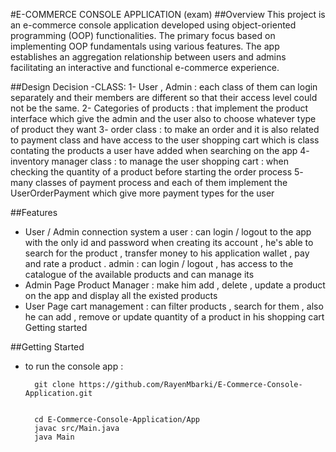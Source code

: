 #E-COMMERCE CONSOLE APPLICATION (exam)
##Overview
This project is an e-commerce console application developed using object-oriented programming (OOP) functionalities. The primary focus based on implementing OOP fundamentals using various features. The app establishes an aggregation relationship between users and admins facilitating an interactive and functional e-commerce experience.

##Design Decision
 -CLASS: 1- User , Admin : each class of them can login separately and their members are different so that their access level could not be the same. 2- Categories of products : that implement the product interface which give the admin and the user also to choose whatever type of product they want 3- order class : to make an order and it is also related to payment class and have access to the user shopping cart which is class contating the products a user have added when searching on the app 4- inventory manager class : to manage the user shopping cart : when checking the quantity of a product before starting the order process 5- many classes of payment process and each of them implement the UserOrderPayment which give more payment types for the user

##Features
- User / Admin connection system
a user : can login / logout to the app with the only id and password when creating its account , he's able to search for the product , transfer money to his application wallet , pay and rate a product .
admin : can login / logout , has access to the catalogue of the available products and can manage its
- Admin Page
Product Manager : make him add , delete , update a product on the app and display all the existed products
- User Page
cart management : can filter products , search for them , also he can add , remove or update quantity of a product in his shopping cart
Getting started

##Getting Started
- to run the console app :
  ```
    git clone https://github.com/RayenMbarki/E-Commerce-Console-Application.git


    cd E-Commerce-Console-Application/App
    javac src/Main.java
    java Main





    ```
